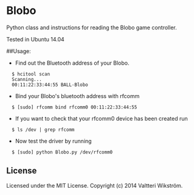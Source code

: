 Blobo
=====

Python class and instructions for reading the Blobo game controller.

Tested in Ubuntu 14.04

##Usage:

- Find out the Bluetooth address of your Blobo.

```
  $ hcitool scan
  Scanning...
  00:11:22:33:44:55 BALL-Blobo
```

- Bind your Blobo's bluetooth address with rfcomm

```
  $ [sudo] rfcomm bind rfcomm0 00:11:22:33:44:55
```

- If you want to check that your rfcomm0 device has been created run

```
  $ ls /dev | grep rfcomm
```

- Now test the driver by running

```
  $ [sudo] python Blobo.py /dev/rfcomm0
```

## License
Licensed under the MIT License. Copyright (c) 2014 Valtteri Wikström.
